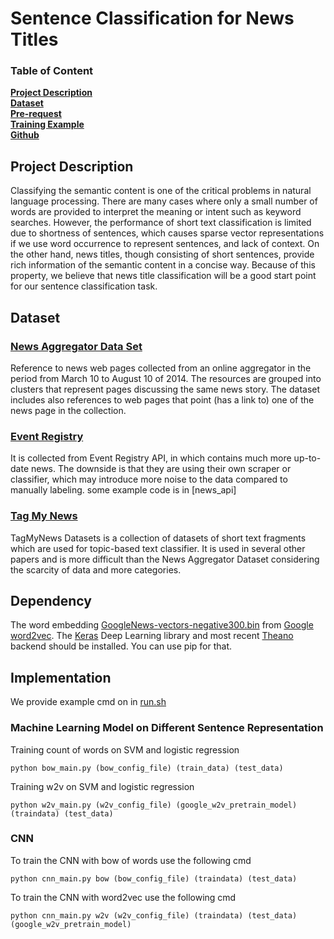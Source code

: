 # Sentence Classification for News Titles

### Table of Content
**[Project Description](#project-description)**<br>
**[Dataset](#dataset)**<br>
**[Pre-request](#dependency)**<br>
**[Training Example](#implementation)**<br>
**[Github](https://github.com/wayne1199111810/sentence_classification_for_news_titles)**<br>

## Project Description
Classifying the semantic content is one of the critical problems in natural language processing. There are many cases where only a small number of words are provided to interpret the meaning or intent such as keyword searches. However, the performance of short text classification is limited due to shortness of sentences, which causes sparse vector representations if we use word occurrence to represent sentences, and lack of context. On the other hand, news titles, though consisting of short sentences, provide rich information of the semantic content in a concise way. Because of this property, we believe that news title classification will be a good start point for our sentence classification task.

## Dataset
### [News Aggregator Data Set](https://archive.ics.uci.edu/ml/datasets/News+Aggregator)
Reference to news web pages collected from an online aggregator in the period from March 10 to August 10 of 2014. The resources are grouped into clusters that represent pages discussing the same news story. The dataset includes also references to web pages that point (has a link to) one of the news page in the collection.

### [Event Registry](http://eventregistry.org/documentation?tab=searchArticles)
It is collected from Event Registry API, in which contains much more up-to-date news. The downside is that they are using their own scraper or classifier, which may introduce more noise to the data compared to manually labeling. some example code is in [news_api]

### [Tag My News](http://acube.di.unipi.it/tmn-dataset/)
TagMyNews Datasets is a collection of datasets of short text fragments which are used for topic-based text classifier. It is used in several other papers and is more difficult than the News Aggregator Dataset considering the scarcity of data and more categories.

## Dependency
The word embedding [GoogleNews-vectors-negative300.bin](https://drive.google.com/file/d/0B7XkCwpI5KDYNlNUTTlSS21pQmM/edit) from [Google word2vec](https://code.google.com/archive/p/word2vec/). The [Keras](https://keras.io/) Deep Learning library and most recent [Theano](http://deeplearning.net/software/theano/install.html#install) backend should be installed. You can use pip for that.

## Implementation
We provide example cmd on in [run.sh](https://github.com/wayne1199111810/sentence_classification_for_news_titles/blob/master/run.sh)
### Machine Learning Model on Different Sentence Representation
Training count of words on SVM and logistic regression
```
python bow_main.py (bow_config_file) (train_data) (test_data)
```
Training w2v on SVM and logistic regression
```
python w2v_main.py (w2v_config_file) (google_w2v_pretrain_model) (traindata) (test_data)
```

### CNN
To train the CNN with bow of words use the following cmd
```
python cnn_main.py bow (bow_config_file) (traindata) (test_data)
```
To train the CNN with word2vec use the following cmd
```
python cnn_main.py w2v (w2v_config_file) (traindata) (test_data) (google_w2v_pretrain_model)
```
